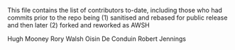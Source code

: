 This file contains the list of contributors to-date, including those who had commits prior to the repo being 
(1) sanitised and rebased for public release and then later 
(2) forked and reworked as AWSH

Hugh Mooney
Rory Walsh
Oisin De Conduin
Robert Jennings
